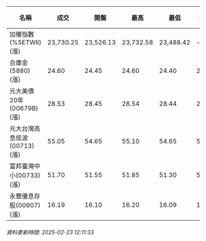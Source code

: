 | 名稱 | 成交 | 開盤 | 最高 | 最低 | 均價 | 成交金額(億) | 昨收 | 漲跌幅 | 漲跌 | 總量 | 昨量 | 振幅 |
| -------- | -------- | -------- | -------- |-------- | -------- | -------- |-------- |-------- |-------- | -------- | -------- |-------- |
|加權指數(%5ETWII) (漲)|23,730.25|23,526.13|23,732.58|23,488.42|-|3,918.20|23,487.46|1.03%|242.79|7,105,440|0|1.04%|
|合庫金(5880) (漲)|24.60|24.45|24.60|24.40|24.54|2.07|24.45|0.61%|0.15|8,439|6,699|0.82%|
|元大美債20年(00679B) (漲)|28.53|28.45|28.54|28.44|28.49|8.97|28.44|0.32%|0.09|31,488|39,260|0.35%|
|元大台灣高息低波(00713) (漲)|55.05|54.65|55.10|54.65|54.98|4.76|54.60|0.82%|0.45|8,655|9,615|0.82%|
|富邦臺灣中小(00733) (漲)|51.70|51.55|51.85|51.30|51.64|0.511|51.60|0.19%|0.10|990|3,475|1.07%|
|永豐優息存股(00907) (漲)|16.19|16.10|16.20|16.09|16.16|0.717|16.09|0.62%|0.10|4,434|1,933|0.68%|
###### 資料更新時間: 2025-02-23 12:11:33